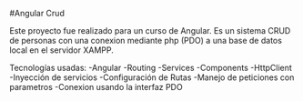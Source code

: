 #Angular Crud

Este proyecto fue realizado para un curso de Angular.
Es un sistema CRUD de personas con una conexion mediante php (PDO) a una base de datos local en el servidor XAMPP.

Tecnologías usadas:
-Angular
-Routing
-Services
-Components
-HttpClient
-Inyección de servicios
-Configuración de Rutas
-Manejo de peticiones con parametros
-Conexion usando la interfaz PDO
